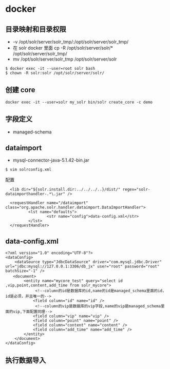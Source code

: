 # docker

## 目录映射和目录权限
- -v /opt/solr/server/solr_tmp/:/opt/solr/server/solr_tmp/
- 在 solr docker 里面 cp -R /opt/solr/server/solr/* /opt/solr/server/solr_tmp/
- mv /opt/solr/server/solr_tmp /opt/solr/server/solr

```
$ docker exec -it --user=root solr bash
$ chown -R solr:solr /opt/solr/server/solr/
```

## 创建 core

```
docker exec -it --user=solr my_solr bin/solr create_core -c demo
```

## 字段定义
- managed-schema


## dataimport
- mysql-connector-java-5.1.42-bin.jar

```
$ vim solrconfig.xml
```

配置
```
  <lib dir="${solr.install.dir:../../../..}/dist/" regex="solr-dataimporthandler-.*\.jar" />

  <requestHandler name="/dataimport" class="org.apache.solr.handler.dataimport.DataImportHandler">
          <lst name="defaults">
                  <str name="config">data-config.xml</str>
          </lst>
  </requestHandler>
```

## data-config.xml

```
<?xml version="1.0" encoding="UTF-8"?>
<dataConfig>
    <dataSource type="JdbcDataSource" driver="com.mysql.jdbc.Driver" url="jdbc:mysql://127.0.0.1:3306/db_jx" user="root" password="root" batchSize="-1" />
　　<document>
        <entity name="mycore_test" query="select id ,vip,point,content,add_time from solr_mycore">
             <!--column的id是数据库的id,name的id是managed_schema里面的id，id是必须，并且唯一的-->
            <field column="id" name="id" />
             <!--column的vip是数据库的vip字段,name的vip是managed_schema里面的vip,下面配置同理-->
            <field column="vip" name="vip" />
            <field column="point" name="point" />
            <field column="content" name="content" />
            <field column="add_time" name="add_time" />
        </entity>
    </document>
</dataConfig>
```

## 执行数据导入
